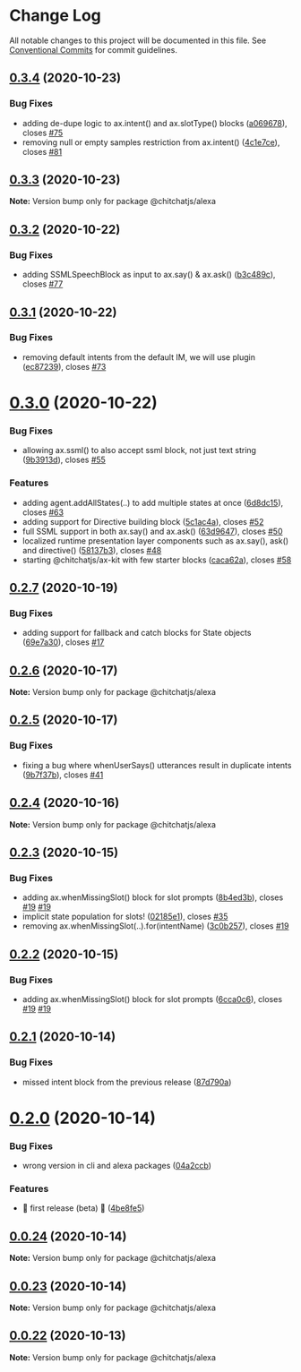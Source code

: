 # Change Log

All notable changes to this project will be documented in this file.
See [Conventional Commits](https://conventionalcommits.org) for commit guidelines.

## [0.3.4](https://github.com/chitchatjs/chitchatjs/compare/@chitchatjs/alexa@0.3.3...@chitchatjs/alexa@0.3.4) (2020-10-23)


### Bug Fixes

* adding de-dupe logic to ax.intent() and ax.slotType() blocks ([a069678](https://github.com/chitchatjs/chitchatjs/commit/a069678f5ff251781d45cfacc199f507e795cec8)), closes [#75](https://github.com/chitchatjs/chitchatjs/issues/75)
* removing null or empty samples restriction from ax.intent() ([4c1e7ce](https://github.com/chitchatjs/chitchatjs/commit/4c1e7ced35b516f04a260629654f0bee4732fcbf)), closes [#81](https://github.com/chitchatjs/chitchatjs/issues/81)





## [0.3.3](https://github.com/chitchatjs/chitchatjs/compare/@chitchatjs/alexa@0.3.2...@chitchatjs/alexa@0.3.3) (2020-10-23)

**Note:** Version bump only for package @chitchatjs/alexa





## [0.3.2](https://github.com/chitchatjs/chitchatjs/compare/@chitchatjs/alexa@0.3.1...@chitchatjs/alexa@0.3.2) (2020-10-22)


### Bug Fixes

* adding SSMLSpeechBlock as input to ax.say() & ax.ask() ([b3c489c](https://github.com/chitchatjs/chitchatjs/commit/b3c489c9f7670093b516accd0af27701b1025e4f)), closes [#77](https://github.com/chitchatjs/chitchatjs/issues/77)





## [0.3.1](https://github.com/chitchatjs/chitchatjs/compare/@chitchatjs/alexa@0.3.0...@chitchatjs/alexa@0.3.1) (2020-10-22)


### Bug Fixes

* removing default intents from the default IM, we will use plugin ([ec87239](https://github.com/chitchatjs/chitchatjs/commit/ec872393187b54556f4229967451da8ea419aec5)), closes [#73](https://github.com/chitchatjs/chitchatjs/issues/73)





# [0.3.0](https://github.com/chitchatjs/chitchatjs/compare/@chitchatjs/alexa@0.2.7...@chitchatjs/alexa@0.3.0) (2020-10-22)


### Bug Fixes

* allowing ax.ssml() to also accept ssml block, not just text string ([9b3913d](https://github.com/chitchatjs/chitchatjs/commit/9b3913db9574b8ece1eaccc58d53eb93c8fa05f8)), closes [#55](https://github.com/chitchatjs/chitchatjs/issues/55)


### Features

* adding agent.addAllStates(..) to add multiple states at once ([6d8dc15](https://github.com/chitchatjs/chitchatjs/commit/6d8dc15a06e54b889a6af6797e2b975d39b6fb91)), closes [#63](https://github.com/chitchatjs/chitchatjs/issues/63)
* adding support for Directive building block ([5c1ac4a](https://github.com/chitchatjs/chitchatjs/commit/5c1ac4a02a6a73406831c7075259c9da00926a30)), closes [#52](https://github.com/chitchatjs/chitchatjs/issues/52)
* full SSML support in both ax.say() and ax.ask() ([63d9647](https://github.com/chitchatjs/chitchatjs/commit/63d9647f2afeadd8d9c0eb500de58ff852bb1de0)), closes [#50](https://github.com/chitchatjs/chitchatjs/issues/50)
* localized runtime presentation layer components such as ax.say(), ask() and directive() ([58137b3](https://github.com/chitchatjs/chitchatjs/commit/58137b3f3dc17dd30eba3979e2e83653d59a11d4)), closes [#48](https://github.com/chitchatjs/chitchatjs/issues/48)
* starting @chitchatjs/ax-kit with few starter blocks ([caca62a](https://github.com/chitchatjs/chitchatjs/commit/caca62a1e07b52e3af251b4afe2dc0e97f77c2c0)), closes [#58](https://github.com/chitchatjs/chitchatjs/issues/58)





## [0.2.7](https://github.com/chitchatjs/chitchatjs/compare/@chitchatjs/alexa@0.2.6...@chitchatjs/alexa@0.2.7) (2020-10-19)


### Bug Fixes

* adding support for fallback and catch blocks for State objects ([69e7a30](https://github.com/chitchatjs/chitchatjs/commit/69e7a30ffbc0bc67d6eaa0fa2c1b379749e78fed)), closes [#17](https://github.com/chitchatjs/chitchatjs/issues/17)





## [0.2.6](https://github.com/chitchatjs/chitchatjs/compare/@chitchatjs/alexa@0.2.5...@chitchatjs/alexa@0.2.6) (2020-10-17)

**Note:** Version bump only for package @chitchatjs/alexa





## [0.2.5](https://github.com/chitchatjs/chitchatjs/compare/@chitchatjs/alexa@0.2.4...@chitchatjs/alexa@0.2.5) (2020-10-17)


### Bug Fixes

* fixing a bug where whenUserSays() utterances result in duplicate intents ([9b7f37b](https://github.com/chitchatjs/chitchatjs/commit/9b7f37b78e6ee7625c71eb71332968a6ce702822)), closes [#41](https://github.com/chitchatjs/chitchatjs/issues/41)





## [0.2.4](https://github.com/chitchatjs/chitchatjs/compare/@chitchatjs/alexa@0.2.3...@chitchatjs/alexa@0.2.4) (2020-10-16)

**Note:** Version bump only for package @chitchatjs/alexa





## [0.2.3](https://github.com/chitchatjs/chitchatjs/compare/@chitchatjs/alexa@0.2.2...@chitchatjs/alexa@0.2.3) (2020-10-15)


### Bug Fixes

* adding ax.whenMissingSlot() block for slot prompts ([8b4ed3b](https://github.com/chitchatjs/chitchatjs/commit/8b4ed3b53b7d4a188a828c44b88edaebc09bf8a7)), closes [#19](https://github.com/chitchatjs/chitchatjs/issues/19) [#19](https://github.com/chitchatjs/chitchatjs/issues/19)
* implicit state population for slots! ([02185e1](https://github.com/chitchatjs/chitchatjs/commit/02185e1abbf2117a34259b656d76980b5f13c2e1)), closes [#35](https://github.com/chitchatjs/chitchatjs/issues/35)
* removing ax.whenMissingSlot(..).for(intentName) ([3c0b257](https://github.com/chitchatjs/chitchatjs/commit/3c0b257757c0def0331102da940bad7405cdb0ad)), closes [#19](https://github.com/chitchatjs/chitchatjs/issues/19)





## [0.2.2](https://github.com/chitchatjs/chitchatjs/compare/@chitchatjs/alexa@0.2.1...@chitchatjs/alexa@0.2.2) (2020-10-15)


### Bug Fixes

* adding ax.whenMissingSlot() block for slot prompts ([6cca0c6](https://github.com/chitchatjs/chitchatjs/commit/6cca0c633caa8487a9a8475a5ff716709ee9b078)), closes [#19](https://github.com/chitchatjs/chitchatjs/issues/19) [#19](https://github.com/chitchatjs/chitchatjs/issues/19)





## [0.2.1](https://github.com/kevindra/chitchatjs/compare/@chitchatjs/alexa@0.2.0...@chitchatjs/alexa@0.2.1) (2020-10-14)


### Bug Fixes

* missed intent block from the previous release ([87d790a](https://github.com/kevindra/chitchatjs/commit/87d790aee99ba4f224c915f032cd0e2331d28cd4))





# [0.2.0](https://github.com/kevindra/chitchatjs/compare/@chitchatjs/alexa@0.0.24...@chitchatjs/alexa@0.2.0) (2020-10-14)


### Bug Fixes

* wrong version in cli and alexa packages ([04a2ccb](https://github.com/kevindra/chitchatjs/commit/04a2ccbfea951739422f135999e515e9c38fbbca))


### Features

* 🎉 first release (beta) 🎉 ([4be8fe5](https://github.com/kevindra/chitchatjs/commit/4be8fe50072d52547d2da83c069f4de3b12ef194))





## [0.0.24](https://github.com/kevindra/chitchatjs/compare/@chitchatjs/alexa@0.0.23...@chitchatjs/alexa@0.0.24) (2020-10-14)

**Note:** Version bump only for package @chitchatjs/alexa





## [0.0.23](https://github.com/kevindra/chitchatjs/compare/@chitchatjs/alexa@0.0.22...@chitchatjs/alexa@0.0.23) (2020-10-14)

**Note:** Version bump only for package @chitchatjs/alexa





## [0.0.22](https://github.com/kevindra/chitchatjs/compare/@chitchatjs/alexa@0.0.21...@chitchatjs/alexa@0.0.22) (2020-10-13)

**Note:** Version bump only for package @chitchatjs/alexa
